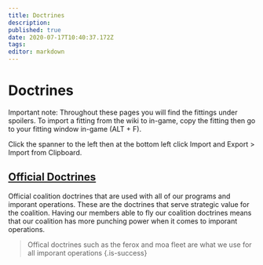 ```yaml
---
title: Doctrines
description: 
published: true
date: 2020-07-17T10:40:37.172Z
tags: 
editor: markdown
---
```



# Doctrines
Important note: Throughout these pages you will find the fittings under spoilers. To import a fitting from the wiki to in-game, copy the fitting then go to your fitting window in-game (ALT + F).

Click the spanner to the left then at the bottom left click Import and Export > Import from Clipboard.

## [Official Doctrines](/community/doctrines)
Official coalition doctrines that are used with all of our programs and imporant operations. These are the doctrines that serve strategic value for the coalition. Having our members able to fly our coalition doctrines means that our coalition has more punching power when it comes to imporant operations.
> Offical doctrines such as the ferox and moa fleet are what we use for all imporant operations
{.is-success}
